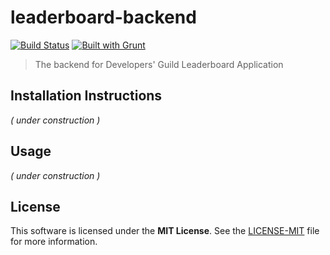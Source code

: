 # leaderboard-backend
[![Build Status](https://secure.travis-ci.org/dav-/scene-scroller.png)](http://travis-ci.org/developersguild/leaderboard-backend)
[![Built with Grunt](https://cdn.gruntjs.com/builtwith.png)](http://gruntjs.com)
>The backend for Developers' Guild Leaderboard Application

## Installation Instructions

*( under construction )*

## Usage

*( under construction )*

## License

This software is licensed under the **MIT License**. See the [LICENSE-MIT](LICENSE-MIT) file for more information.
